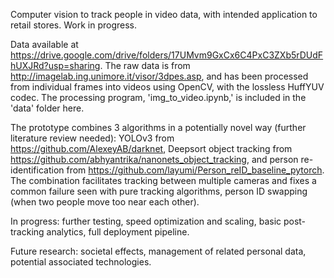 Computer vision to track people in video data, with intended application to retail stores. Work in progress.

Data available at https://drive.google.com/drive/folders/17UMvm9GxCx6C4PxC3ZXb5rDUdFhUXJRd?usp=sharing.
The raw data is from http://imagelab.ing.unimore.it/visor/3dpes.asp, and has been processed from individual frames into videos using OpenCV, with the lossless HuffYUV codec. The processing program, 'img_to_video.ipynb,' is included in the 'data' folder here.

The prototype combines 3 algorithms in a potentially novel way (further literature review needed): YOLOv3 from https://github.com/AlexeyAB/darknet, Deepsort object tracking from https://github.com/abhyantrika/nanonets_object_tracking, and person re-identification from https://github.com/layumi/Person_reID_baseline_pytorch. The combination facilitates tracking between multiple cameras and fixes a common failure seen with pure tracking algorithms, person ID swapping (when two people move too near each other).

In progress: further testing, speed optimization and scaling, basic post-tracking analytics, full deployment pipeline.

Future research: societal effects, management of related personal data, potential associated technologies. 
